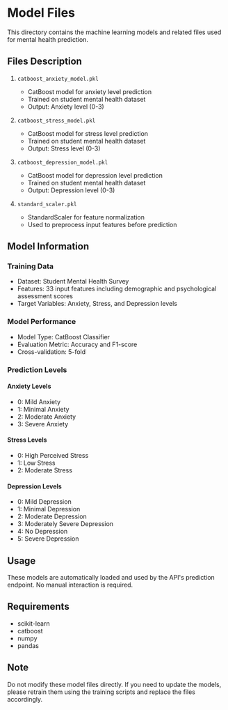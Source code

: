 # Model Files

This directory contains the machine learning models and related files used for mental health prediction.

## Files Description

1. `catboost_anxiety_model.pkl`
   - CatBoost model for anxiety level prediction
   - Trained on student mental health dataset
   - Output: Anxiety level (0-3)

2. `catboost_stress_model.pkl`
   - CatBoost model for stress level prediction
   - Trained on student mental health dataset
   - Output: Stress level (0-3)

3. `catboost_depression_model.pkl`
   - CatBoost model for depression level prediction
   - Trained on student mental health dataset
   - Output: Depression level (0-3)

4. `standard_scaler.pkl`
   - StandardScaler for feature normalization
   - Used to preprocess input features before prediction

## Model Information

### Training Data
- Dataset: Student Mental Health Survey
- Features: 33 input features including demographic and psychological assessment scores
- Target Variables: Anxiety, Stress, and Depression levels

### Model Performance
- Model Type: CatBoost Classifier
- Evaluation Metric: Accuracy and F1-score
- Cross-validation: 5-fold

### Prediction Levels

#### Anxiety Levels
- 0: Mild Anxiety
- 1: Minimal Anxiety
- 2: Moderate Anxiety
- 3: Severe Anxiety

#### Stress Levels
- 0: High Perceived Stress
- 1: Low Stress
- 2: Moderate Stress

#### Depression Levels
- 0: Mild Depression
- 1: Minimal Depression
- 2: Moderate Depression
- 3: Moderately Severe Depression
- 4: No Depression
- 5: Severe Depression

## Usage

These models are automatically loaded and used by the API's prediction endpoint. No manual interaction is required.

## Requirements

- scikit-learn
- catboost
- numpy
- pandas

## Note

Do not modify these model files directly. If you need to update the models, please retrain them using the training scripts and replace the files accordingly. 